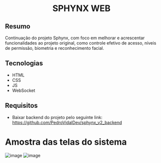# <p align="center"> SPHYNX WEB </p>

## Resumo
Continuação do projeto Sphynx, com foco em melhorar e acrescentar funcionalidades ao projeto original, como controle efetivo de acesso, níveis de permissão, biometria e reconhecimento facial.

## Tecnologias
- HTML
- CSS
- JS
- WebSocket

## Requisitos
- Baixar backend do projeto pelo seguinte link: https://github.com/PedroVidalDev/sphynx_v2_backend

# Amostra das telas do sistema
![image](https://github.com/PedroVidalDev/sphynx_V2_frontend/assets/113215138/8976705b-dd3f-4d4a-8000-518aae4d6654)
![image](https://github.com/PedroVidalDev/sphynx_V2_frontend/assets/113215138/9016dcf8-3785-461e-bfee-166a1d7d50fa)
